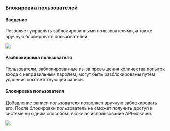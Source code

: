 ### **Блокировка пользователей**

<PluginInfo licenseBundled="true" name="password-policy"></PluginInfo>

#### **Введение**

Позволяет управлять заблокированными пользователями, а также вручную блокировать пользователей.

![](https://static-docs.nocobase.com/202412281450083.png)

#### **Разблокировка пользователя**

Пользователи, заблокированные из-за превышения количества попыток входа с неправильным паролем, могут быть разблокированы путём удаления соответствующей записи.

#### **Блокировка пользователя**

Добавление записи пользователя позволяет вручную заблокировать его. После блокировки пользователь не сможет получить доступ к системе ни одним способом, включая использование API-ключей.

![](https://static-docs.nocobase.com/202412281450512.png)
